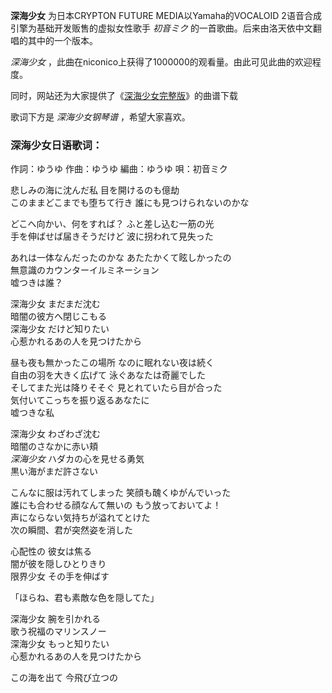

**深海少女** 为日本CRYPTON FUTURE MEDIA以Yamaha的VOCALOID 2语音合成引擎为基础开发贩售的虚拟女性歌手 _初音ミク_
的一首歌曲。后来由洛天依中文翻唱的其中的一个版本。  
  
_深海少女_ ，此曲在niconico上获得了1000000的观看量。由此可见此曲的欢迎程度。  

同时，网站还为大家提供了《[深海少女完整版](Music-8989-深海少女-完整版.html "深海少女完整版")》的曲谱下载

歌词下方是 _深海少女钢琴谱_ ，希望大家喜欢。

### 深海少女日语歌词：

作詞：ゆうゆ 作曲：ゆうゆ 編曲：ゆうゆ 唄：初音ミク

悲しみの海に沈んだ私 目を開けるのも億劫  
このままどこまでも堕ちて行き 誰にも見つけられないのかな

どこへ向かい、何をすれば？ ふと差し込む一筋の光  
手を伸ばせば届きそうだけど 波に拐われて見失った

あれは一体なんだったのかな あたたかくて眩しかったの  
無意識のカウンターイルミネーション  
嘘つきは誰？

深海少女 まだまだ沈む  
暗闇の彼方へ閉じこもる  
深海少女 だけど知りたい  
心惹かれるあの人を見つけたから

昼も夜も無かったこの場所 なのに眠れない夜は続く  
自由の羽を大きく広げて 泳ぐあなたは奇麗でした  
そしてまた光は降りそそぐ 見とれていたら目が合った  
気付いてこっちを振り返るあなたに  
嘘つきな私

深海少女 わざわざ沈む  
暗闇のさなかに赤い頬  
_深海少女_ ハダカの心を見せる勇気  
黒い海がまだ許さない

こんなに服は汚れてしまった 笑顔も醜くゆがんでいった  
誰にも合わせる顔なんて無いの もう放っておいてよ！  
声にならない気持ちが溢れてとけた  
次の瞬間、君が突然姿を消した

心配性の 彼女は焦る  
闇が彼を隠しひとりきり  
限界少女 その手を伸ばす

「ほらね、君も素敵な色を隠してた」

深海少女 腕を引かれる  
歌う祝福のマリンスノー  
深海少女 もっと知りたい  
心惹かれるあの人を見つけたから

この海を出て 今飛び立つの

